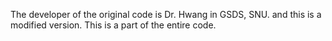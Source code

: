 The developer of the original code is Dr. Hwang in GSDS, SNU. and this is a modified version. This is a part of the entire code.
